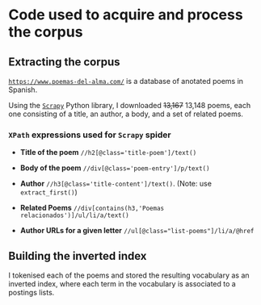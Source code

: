 # Code used to acquire and process the corpus

## Extracting the corpus
[`https://www.poemas-del-alma.com/`](https://www.poemas-del-alma.com/) is a database of anotated poems in Spanish.

Using the [`Scrapy`](https://docs.scrapy.org/en/latest/index.html) Python library, I downloaded ~~13,167~~ 13,148 poems, each one consisting of a title, an author, a body, and a set of related poems.

### `XPath` expressions used for `Scrapy` spider
* **Title of the poem**
`//h2[@class='title-poem']/text()`

* **Body of the poem**
`//div[@class='poem-entry']/p/text()`

* **Author**
`//h3[@class='title-content']/text()`. (Note: use `extract_first()`)

* **Related Poems**
`//div[contains(h3,'Poemas relacionados')]/ul/li/a/text()`

* **Author URLs for a given letter**
`//ul[@class="list-poems"]/li/a/@href`

## Building the inverted index
I tokenised each of the poems and stored the resulting vocabulary as an inverted index, where each term in the vocabulary is associated to a postings lists.
